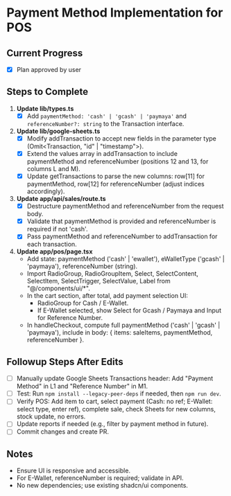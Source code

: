 # Payment Method Implementation for POS

## Current Progress
- [x] Plan approved by user

## Steps to Complete

1. **Update lib/types.ts**
   - [x] Add `paymentMethod: 'cash' | 'gcash' | 'paymaya'` and `referenceNumber?: string` to the Transaction interface.

2. **Update lib/google-sheets.ts**
   - [x] Modify addTransaction to accept new fields in the parameter type (Omit<Transaction, "id" | "timestamp">).
   - [x] Extend the values array in addTransaction to include paymentMethod and referenceNumber (positions 12 and 13, for columns L and M).
   - [x] Update getTransactions to parse the new columns: row[11] for paymentMethod, row[12] for referenceNumber (adjust indices accordingly).

3. **Update app/api/sales/route.ts**
   - [x] Destructure paymentMethod and referenceNumber from the request body.
   - [x] Validate that paymentMethod is provided and referenceNumber is required if not 'cash'.
   - [x] Pass paymentMethod and referenceNumber to addTransaction for each transaction.

4. **Update app/pos/page.tsx**
   - Add state: paymentMethod ('cash' | 'ewallet'), eWalletType ('gcash' | 'paymaya'), referenceNumber (string).
   - Import RadioGroup, RadioGroupItem, Select, SelectContent, SelectItem, SelectTrigger, SelectValue, Label from "@/components/ui/*".
   - In the cart section, after total, add payment selection UI:
     - RadioGroup for Cash / E-Wallet.
     - If E-Wallet selected, show Select for Gcash / Paymaya and Input for Reference Number.
   - In handleCheckout, compute full paymentMethod ('cash' | 'gcash' | 'paymaya'), include in body: { items: saleItems, paymentMethod, referenceNumber }.

## Followup Steps After Edits
- [ ] Manually update Google Sheets Transactions header: Add "Payment Method" in L1 and "Reference Number" in M1.
- [ ] Test: Run `npm install --legacy-peer-deps` if needed, then `npm run dev`.
- [ ] Verify POS: Add item to cart, select payment (Cash: no ref; E-Wallet: select type, enter ref), complete sale, check Sheets for new columns, stock update, no errors.
- [ ] Update reports if needed (e.g., filter by payment method in future).
- [ ] Commit changes and create PR.

## Notes
- Ensure UI is responsive and accessible.
- For E-Wallet, referenceNumber is required; validate in API.
- No new dependencies; use existing shadcn/ui components.
